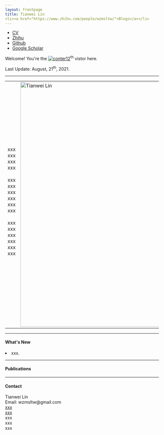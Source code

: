 ```yaml
---
layout: frontpage
title: Tianwei Lin
<li><a href="https://www.zhihu.com/people/wzmsltw/">Blogs</a></li>
---
```


<div class="navbar">
<div class="navbar-inner">
<ul class="nav">
<li><a href="{{ BASE_PATH }}/assets/cv_ltw.pdf">CV</a></li>
<li><a href="https://www.zhihu.com/people/wzmsltw">Zhihu</a></li>
<li><a href="https://github.com/wzmsltw">Github</a></li>
<li><a href="https://scholar.google.com/citations?user=9oQiDgsAAAAJ&hl=zh-CN">Google Scholar</a></li>
</ul>
</div>
</div>


Welcome! You're the <a href='http://www.counter12.com'><img src='https://www.counter12.com/img-Z30Y6ACw1CW4cDZ6-50.gif' border='0' alt='conter12'></a><script type='text/javascript' src='https://www.counter12.com/ad.js?id=Z30Y6ACw1CW4cDZ6'></script><sup>th</sup> vistor here.



Last Update: August, 21<sup>th</sup>, 2021.

---
<div class="container">
<div class="span8">
<table>
<tr>
<td> xxx xxx xxx xxx
<br/>
<br/>
xxx xxx xxx xxx xxx xxx
<br/>
<br/>
xxx xxx xxx xxx xxx xxx
<br/>
<br/>
</td>
<td><img src="../assets/pics/LTW.jpg" title="Tianwei Lin" alt="Tianwei Lin" height="800"/> </td>
</tr>
</table>

</div>
</div>

---
<h4><a name="news"></a>What's New</h4>

<LI>xxx.</LI>

---
<h4><a name="publication"></a>Publications</h4>




---
<div class="container">
<h4><a name="contact"></a>Contact</h4>

<div class="row-fluid">
<div class="span5">
Tianwei Lin<br/>
<div id="hide_email">
Email: wzmsltw@gmail.com <br/>
<a href="http://www.bu.edu/cs/">xxx</a><br/>
<a href="http://www.bu.edu">xxx</a><br/>
xxx<br/>
xxx<br/>
xxx<br/><br/>

</div>
</div>
</div>
</div>

